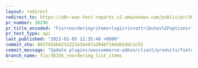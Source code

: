 ```yaml
---
layout: redirect
redirect_to: https://a8c-woo-test-reports.s3.amazonaws.com/public/pr/36296/api/index.html
pr_number: 36296
pr_title_encoded: "Fix+reordering+items+logic+in+attributes%2Foptions+lists"
pr_test_type: api
last_published: "2023-01-05 12:35:40 +0000"
commit_sha: 8937d1bbb231222a16e97a204bf19deb5ddc1c55
commit_message: "Update plugins/woocommerce-admin/client/products/fields/attribute-fie…"
branch_name: fix/36255_reordering_list_items
---
```

